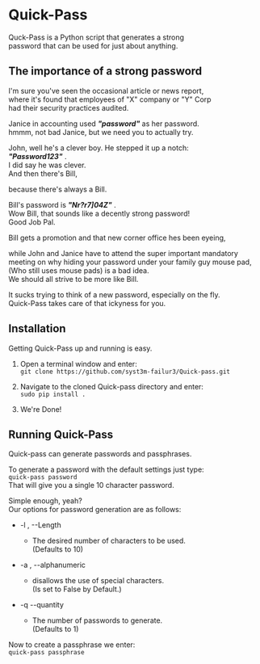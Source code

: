 # Quick-Pass
Quck-Pass is a Python script that generates a strong  
password that can be used for just about anything.


## The importance of a strong password
I'm sure you've seen the occasional article or news report,  
where it's found that employees of "X" company or "Y" Corp  
had their security practices audited.

Janice in accounting used ***"password"*** as her password.  
hmmm, not bad Janice, but we need you to actually try.

John, well he's a clever boy. He stepped it up a notch:   
***"Password123"*** .  
I did say he was clever.  
And then there's Bill,

because there's always a Bill.

Bill's password is ***"Nr?r7]04Z\"*** .  
Wow Bill, that sounds like a decently strong password!  
Good Job Pal.

Bill gets a promotion and that new corner office hes been eyeing,

while John and Janice have to attend the super important mandatory  
meeting on why hiding your password under your family guy mouse pad,  
(Who still uses mouse pads) is a bad idea.  
We should all strive to be more like Bill.


It sucks trying to think of a new password, especially on the fly.  
Quick-Pass takes care of that ickyness for you.


## Installation 
Getting Quick-Pass up and running is easy.

1. Open a terminal window and enter:  
`git clone https://github.com/syst3m-failur3/Quick-pass.git`  

2. Navigate to the cloned Quick-pass directory and enter:  
`sudo pip install .` 

3. We're Done!

## Running Quick-Pass
Quick-pass can generate passwords and passphrases.  

To generate a password with the default settings just type:  
`quick-pass password`  
That will give you a single 10 character password.

Simple enough, yeah?  
Our options for password generation are as follows:

- -l , --Length  
    * The desired number of characters to be used.  
      (Defaults to 10)

- -a , --alphanumeric  
    * disallows the use of special characters.  
    (Is set to False by Default.)
    

- -q --quantity  
    * The number of passwords to generate.  
    (Defaults to 1)


Now to create a passphrase we enter:  
`quick-pass passphrase`









